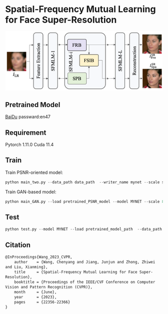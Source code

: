 # Spatial-Frequency Mutual Learning for Face Super-Resolution
![image](https://github.com/wcy-cs/SFMNet/blob/main/network.png)

## Pretrained Model
 [BaiDu]( https://pan.baidu.com/s/123BQyzubi4C5eDVA87ucDw) passward:en47
## Requirement
Pytorch 1.11.0 Cuda 11.4 
## Train 
Train PSNR-oriented model:
```Python
python main_two.py --data_path data_path  --writer_name mynet --scale scale --model MYNET
```
Train GAN-based model:
```Python
python main_GAN.py --load pretrained_PSNR_model --model MYNET --scale 8 --data_path data_path  --writer_name mynetgan
```
## Test
```Python
python test.py --model MYNET --load pretrained_model_path  --data_path data_path --save_name name
```
## Citation 
```
@InProceedings{Wang_2023_CVPR,
    author    = {Wang, Chenyang and Jiang, Junjun and Zhong, Zhiwei and Liu, Xianming},
    title     = {Spatial-Frequency Mutual Learning for Face Super-Resolution},
    booktitle = {Proceedings of the IEEE/CVF Conference on Computer Vision and Pattern Recognition (CVPR)},
    month     = {June},
    year      = {2023},
    pages     = {22356-22366}
}
```
